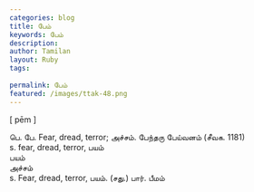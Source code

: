 ```yaml
---
categories: blog
title: பேம்
keywords: பேம்
description: 
author: Tamilan
layout: Ruby
tags: 
 
permalink: பேம்
featured: /images/ttak-48.png
---
```

  
[ pēm ]  
  
பெ. பே. Fear, dread, terror; அச்சம். பேந்தரு பேய்வனம் (சீவக. 1181)  
s. fear, dread, terror, பயம்  
பயம்  
அச்சம்  
s. Fear, dread, terror, பயம். (சது.) பார். பீமம்